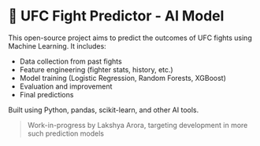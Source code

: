 # 🥊 UFC Fight Predictor - AI Model

This open-source project aims to predict the outcomes of UFC fights using Machine Learning. It includes:

- Data collection from past fights
- Feature engineering (fighter stats, history, etc.)
- Model training (Logistic Regression, Random Forests, XGBoost)
- Evaluation and improvement
- Final predictions

Built using Python, pandas, scikit-learn, and other AI tools.

> Work-in-progress by Lakshya Arora, targeting development in more such prediction models

